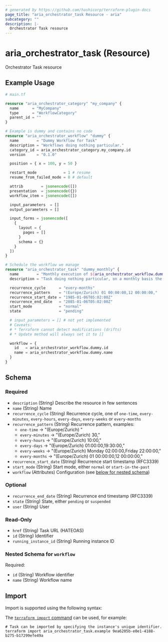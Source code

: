 ```yaml
---
# generated by https://github.com/hashicorp/terraform-plugin-docs
page_title: "aria_orchestrator_task Resource - aria"
subcategory: ""
description: |-
  Orchestrator Task resource
---
```


# aria_orchestrator_task (Resource)

Orchestrator Task resource

## Example Usage

```terraform
# main.tf

resource "aria_orchestrator_category" "my_company" {
  name      = "MyCompany"
  type      = "WorkflowCategory"
  parent_id = ""
}

# Example is dummy and contains no code
resource "aria_orchestrator_workflow" "dummy" {
  name        = "Dummy Workflow for Task"
  description = "Workflows doing nothing particular."
  category_id = aria_orchestrator_category.my_company.id
  version     = "0.1.0"

  position = { x = 100, y = 50 }

  restart_mode            = 1 # resume
  resume_from_failed_mode = 0 # default

  attrib        = jsonencode([])
  presentation  = jsonencode({})
  workflow_item = jsonencode([])

  input_parameters  = []
  output_parameters = []

  input_forms = jsonencode([
    {
      layout = {
        pages = []
      }
      schema = {}
    }
  ])
}

# Schedule the workflow we manage
resource "aria_orchestrator_task" "dummy_monthly" {
  name        = "Monthly execution of ${aria_orchestrator_workflow.dummy.name}"
  description = "Task doing nothing particular, on a monthly basis the 1st and 12th at midnight."

  recurrence_cycle      = "every-months"
  recurrence_pattern    = "(Europe/Zurich) 01 00:00:00,12 00:00:00,"
  recurrence_start_date = "1985-01-06T05:02:00Z"
  recurrence_end_date   = "2085-01-06T05:02:00Z"
  start_mode            = "normal"
  state                 = "pending"

  # input_parameters = [] # not yet implemented
  # Caveats:
  # * Terraform cannot detect modifications (drifts)
  # * Update method will always set it to []

  workflow = {
    id   = aria_orchestrator_workflow.dummy.id
    name = aria_orchestrator_workflow.dummy.name
  }
}
```

<!-- schema generated by tfplugindocs -->
## Schema

### Required

- `description` (String) Describe the resource in few sentences
- `name` (String) Name
- `recurrence_cycle` (String) Recurrence cycle, one of `one-time`, `every-minutes`, `every-hours`, `every-days`, `every-weeks` or `every-months`
- `recurrence_pattern` (String) Recurrence pattern, examples:
	* `one-time` -> "(Europe/Zurich) "
	* `every-minutes` -> "(Europe/Zurich) 30,"
	* `every-hours` -> "(Europe/Zurich) 10:00,"
	* `every-days` -> "(Europe/Zurich) 01:00:00,19:30:00,"
	* `every-weeks` -> "(Europe/Zurich) Monday 02:00:00,Friday 22:00:00,"
	* `every-months` -> "(Europe/Zurich) 01 00:00:00,12 00:00:00,"
- `recurrence_start_date` (String) Recurrence start timestamp (RFC3339)
- `start_mode` (String) Start mode, either `normal` or `start-in-the-past`
- `workflow` (Attributes) Configuration (see [below for nested schema](#nestedatt--workflow))

### Optional

- `recurrence_end_date` (String) Recurrence end timestamp (RFC3339)
- `state` (String) State, either `pending` or `suspended`
- `user` (String) User

### Read-Only

- `href` (String) Task URL (HATEOAS)
- `id` (String) Identifier
- `running_instance_id` (String) Running instance ID

<a id="nestedatt--workflow"></a>
### Nested Schema for `workflow`

Required:

- `id` (String) Workflow identifier
- `name` (String) Workflow name

## Import

Import is supported using the following syntax:

The [`terraform import` command](https://developer.hashicorp.com/terraform/cli/commands/import) can be used, for example:

```shell
# Task can be imported by specifying the instance's unique identifier.
terraform import aria_orchestrator_task.example 9ea6205b-e0e1-4188-b275-b17299efe49a
```
